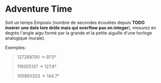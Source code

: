 # Adventure Time

Soit un temps Emposix (nombre de secondes écoulées depuis **TODO insérer une date lore drôle mais qui overflow pas en integer**), mesurez en degrés l'angle aigu formé par la grande et la petite aiguille d'une horloge analogique murale).

Exemples:

> 127289700 -> 97.5°
>
> 119355137 -> 127.6°
>
> 105850203 -> 144.7°
